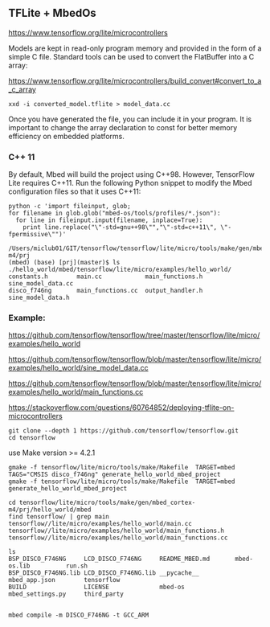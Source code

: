 ## TFLite + MbedOs

<https://www.tensorflow.org/lite/microcontrollers>

Models are kept in read-only program memory and provided in the form of a simple C file. 
Standard tools can be used to convert the FlatBuffer into a C array:

<https://www.tensorflow.org/lite/microcontrollers/build_convert#convert_to_a_c_array>

```
xxd -i converted_model.tflite > model_data.cc
```
Once you have generated the file, you can include it in your program. It is important to change the array declaration to const for better memory efficiency on embedded platforms.


### C++ 11

By default, Mbed will build the project using C++98. However, TensorFlow Lite requires C++11. Run the following Python snippet to modify the Mbed configuration files so that it uses C++11:
```
python -c 'import fileinput, glob;
for filename in glob.glob("mbed-os/tools/profiles/*.json"):
  for line in fileinput.input(filename, inplace=True):
    print line.replace("\"-std=gnu++98\"","\"-std=c++11\", \"-fpermissive\"")'
```

```
/Users/miclub01/GIT/tensorflow/tensorflow/lite/micro/tools/make/gen/mbed_cortex-m4/prj
(mbed) (base) [prj](master)$ ls ./hello_world/mbed/tensorflow/lite/micro/examples/hello_world/
constants.h        main.cc            main_functions.h   sine_model_data.cc
disco_f746ng       main_functions.cc  output_handler.h   sine_model_data.h
```
### Example:
<https://github.com/tensorflow/tensorflow/tree/master/tensorflow/lite/micro/examples/hello_world>

<https://github.com/tensorflow/tensorflow/blob/master/tensorflow/lite/micro/examples/hello_world/sine_model_data.cc>

<https://github.com/tensorflow/tensorflow/blob/master/tensorflow/lite/micro/examples/hello_world/main_functions.cc>

<https://stackoverflow.com/questions/60764852/deploying-tflite-on-microcontrollers>

```
git clone --depth 1 https://github.com/tensorflow/tensorflow.git
cd tensorflow
```
use Make version >= 4.2.1
```
gmake -f tensorflow/lite/micro/tools/make/Makefile  TARGET=mbed TAGS="CMSIS disco_f746ng" generate_hello_world_mbed_project
gmake -f tensorflow/lite/micro/tools/make/Makefile  TARGET=mbed  generate_hello_world_mbed_project

cd tensorflow/lite/micro/tools/make/gen/mbed_cortex-m4/prj/hello_world/mbed
find tensorflow/ | grep main
tensorflow//lite/micro/examples/hello_world/main.cc
tensorflow//lite/micro/examples/hello_world/main_functions.h
tensorflow//lite/micro/examples/hello_world/main_functions.cc

ls
BSP_DISCO_F746NG     LCD_DISCO_F746NG     README_MBED.md       mbed-os.lib          run.sh
BSP_DISCO_F746NG.lib LCD_DISCO_F746NG.lib __pycache__          mbed_app.json        tensorflow
BUILD                LICENSE              mbed-os              mbed_settings.py     third_party


mbed compile -m DISCO_F746NG -t GCC_ARM 
```
